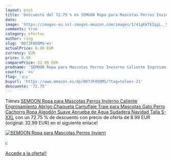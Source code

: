 ```yaml
---
layout: post
title: 'Descuento del 72.75 % en SEMOON Ropa para Mascotas Perros Inviern'
date: 
image: 'https://images-eu.ssl-images-amazon.com/images/I/41gKkTEIggL._SL200_.jpg'
comments: true
category: ofertas
author: ring
slug: 'B07JFH5QMS-es'
actualPrice: 8.99 EUR
currency: EUR
price: 8.99
comparePrice: 32.99 EUR
prodname: 'SEMOON Ropa para Mascotas Perros Invierno Caliente Engrosamiento Abrigo Chaqueta Camuflaje Traje para Mascotas Gato Perro Cachorro Ropa Algodón Suave Aprueba de Agua Sudadera Navidad Talla S-XXL'
country: 'es'
flag: '🇪🇸'
buyurl: 'https://www.amazon.es/dp/B07JFH5QMS/?tag=tolees-21'
descuento: '72.75'
---
```


Tienes [SEMOON Ropa para Mascotas Perros Invierno Caliente Engrosamiento Abrigo Chaqueta Camuflaje Traje para Mascotas Gato Perro Cachorro Ropa Algodón Suave Aprueba de Agua Sudadera Navidad Talla S-XXL](https://www.amazon.es/dp/B07JFH5QMS/?tag=tolees-21) con un 72.75 % de descuento con precio de oferta de 8.99 EUR (original: 32.99 EUR) en el siguiente enlace!

[![SEMOON Ropa para Mascotas Perros Inviern](https://images-eu.ssl-images-amazon.com/images/I/41gKkTEIggL._SL200_.jpg)](https://www.amazon.es/dp/B07JFH5QMS/?tag=tolees-21)

ℹ️:


[Accede a la oferta!!](https://www.amazon.es/dp/B07JFH5QMS/?tag=tolees-21)
